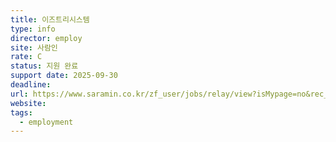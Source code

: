 ```yaml
---
title: 이즈트리시스템
type: info
director: employ
site: 사람인
rate: C
status: 지원 완료
support date: 2025-09-30
deadline:
url: https://www.saramin.co.kr/zf_user/jobs/relay/view?isMypage=no&rec_idx=51862709&recommend_ids=eJw9jMsRgFAIA1t6QAikGhuxeJ1ROG4%2Bm1aimFdb3WmCB88Cq%2FVDIY%2FPDKDQ04j0mo83GgMhzxUcWI%2B6XRkjkFWCK3DFzsg3GUjE1zxniCtR&view_type=avatar&gz=1&t_ref_scnid=817&t_ref_content=SRI_050_MYPAGE_MIX_RCT&t_ref=avatar&inner_source=saramin&inner_medium=pattern&inner_campaign=SRI_050_MYPAGE_MIX_RCT&inner_term=8&referNonce=1ea98ae14161da2228a9&immediately_apply_layer_open=n#seq=0
website:
tags:
  - employment
---
```







